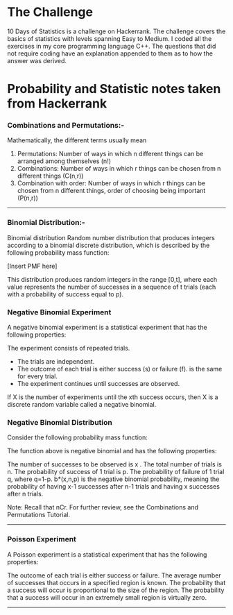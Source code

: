 # The Challenge
10 Days of Statistics is a challenge on Hackerrank. The challenge covers the basics of statistics with levels spanning Easy to Medium.  I coded all the exercises in my core programming language C++. The questions that did not require coding have an explanation appended to them as to how the answer was derived. 

# Probability and Statistic notes taken from Hackerrank


### Combinations and Permutations:-
Mathematically, the different terms usually mean
1. Permutations: Number of ways in which n different things can be arranged among themselves (n!)
2. Combinations: Number of ways in which r things can be chosen from n different things (C(n,r))
3. Combination with order: Number of ways in which r things can be chosen from n different things, order of choosing being important (P(n,r))

-------------------------------------------------------------------------------------------------------------------------------------
### Binomial Distribution:-
Binomial distribution
Random number distribution that produces integers according to a binomial discrete distribution, which is described by the following probability mass function:


[Insert PMF here]
 

This distribution produces random integers in the range [0,t], where each value represents the number of successes in a sequence of t trials (each with a probability of success equal to p).


### Negative Binomial Experiment
A negative binomial experiment is a statistical experiment that has the following properties:

The experiment consists of  repeated trials.
- The trials are independent.
- The outcome of each trial is either success (s) or failure (f).
  is the same for every trial.
- The experiment continues until  successes are observed. 

If X is the number of experiments until the xth success occurs, then X is a discrete random variable called a negative binomial.

### Negative Binomial Distribution
Consider the following probability mass function:

The function above is negative binomial and has the following properties:

The number of successes to be observed is x .
The total number of trials is n.
The probability of success of 1 trial is p.
The probability of failure of 1 trial q, where q=1-p.
b*(x,n,p) is the negative binomial probability, meaning the probability of having x-1 successes after n-1 trials and having x successes after n trials. 

Note: Recall that nCr. For further review, see the Combinations and Permutations Tutorial. 

---------------------------------------------------------------------------------------------------------------------------------------
### Poisson Experiment
A Poisson experiment is a statistical experiment that has the following properties: 


The outcome of each trial is either success or failure.
The average number of successes  that occurs in a specified region is known.
The probability that a success will occur is proportional to the size of the region.
The probability that a success will occur in an extremely small region is virtually zero. 

---------------------------------------------------------------------------------------------------------------------------------------
